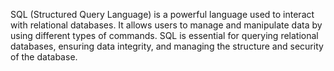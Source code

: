SQL (Structured Query Language) is a powerful language used to interact with relational databases. It allows users to manage and manipulate data by using different types of commands. SQL is essential for querying relational databases, ensuring data integrity, and managing the structure and security of the database.
